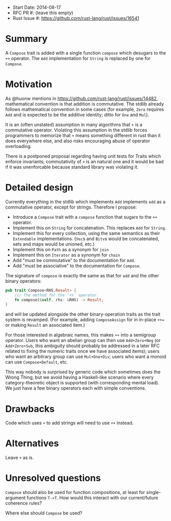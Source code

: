- Start Date: 2014-08-17
- RFC PR #: (leave this empty)
- Rust Issue #: https://github.com/rust-lang/rust/issues/16541

# Summary

A `Compose` trait is added with a single function `compose` which desugars to
the `++` operator. The `Add` implementation for `String` is replaced by one
for `Compose`.

# Motivation

As @huonw mentions in https://github.com/rust-lang/rust/issues/14482, mathematical
convention is that addition is commutative. The stdlib already follows mathematical
convention in some cases (for example, `Zero` requires `Add` and is expected to
be the additive identity; ditto for `One` and `Mul`).

It is an (often unstated) assumption in many algorithms that `+` is a commutative
operator. Violating this assumption in the stdlib forces programmers to memorize
that `+` means something different in rust than it does everywhere else, and also
risks encouraging abuse of operator overloading.

There is a postponed proposal regarding having unit tests for Traits which enforce
invariants; commutativity of `+` is an natural one and it would be bad if it was
unenforcable because standard library was violating it.

# Detailed design

Currently everything in the stdlib which implements `Add` implements `add` as a
commutative operator, except for strings. Therefore I propose:
- Introduce a `Compose` trait with a `compose` function that sugars to the `++`
operator.
- Implement this on `String` for concatenation. This replaces `Add` for `String`.
- Implement this for every collection, using the same semantics as their `Extendable`
  implementations. (`Vec`s and `Bitv`s would be concatenated, sets and maps would
  be unioned, etc.)
- Implement this on `Path` as a synonym for `join`
- Implement this on `Iterator` as a synonym for `chain`
- Add "must be commutative" to the documentation for `Add`.
- Add "must be associative" to the documentation for `Compose`.

The signature of `compose` is exactly the same as that for `add` and the other
binary operators:

````rust
pub trait Compose<RHS,Result> {
    /// The method for the `++` operator
    fn compose(&self, rhs: &RHS) -> Result;
}
````
and will be updated alongside the other binary-operation traits as the trait system
is revamped. (For example, adding `ComposeAssign` for in in-place `++=` or making
`Result` an associated item.)

For those interested in algebraic names, this makes `++` into a semigroup operator.
Users who want an abelian group can then use `Add+Zero+Neg` (or `Add+Zero+Sub`,
this ambiguity should probably be addressed in a later RFC related to fixing the
numeric traits once we have associated items); users who want an arbitrary group
can use `Mul+One+Div`; users who want a monoid can use `Compose+Default`, etc.

This way nobody is surprised by generic code which sometimes does the Wrong Thing,
but we avoid having a Haskell-like scenario where every category-theoretic object
is supported (with corresponding mental load). We just have a few binary operators
each with simple conventions.

# Drawbacks

Code which uses `+` to add strings will need to use `++` instead.

# Alternatives

Leave `+` as is.

# Unresolved questions

`Compose` should also be used for function compositions, at least for single-argument
functions `T->T`. How would this interact with our current/future coherence rules?

Where else should `Compose` be used?

